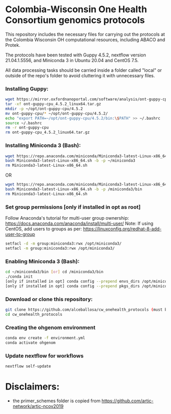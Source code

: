 # Colombia-Wisconsin One Health Consortium genomics protocols


This repository includes the necessary files for carrying out the protocols at the Colombia Wisconsin OH computational resources, including ABACO and Protek.

The protocols have been tested with Guppy 4.5.2, nextflow version 21.04.1.5556, and Miniconda 3 in Ubuntu 20.04 and CentOS 7.5.

All data processing tasks should be carried inside a folder called "local" or outside of the repo's folder to avoid cluttering it with unnecessary files.

### Installing Guppy:

```bash
wget https://mirror.oxfordnanoportal.com/software/analysis/ont-guppy-cpu_4.5.2_linux64.tar.gz
tar -xf ont-guppy-cpu_4.5.2_linux64.tar.gz
mkdir -p ~/opt/ont-guppy-cpu/4.5.2
mv ont-guppy-cpu/* ~/opt/ont-guppy-cpu/4.5.2/
echo "export PATH=~/opt/ont-guppy-cpu/4.5.2/bin:\$PATH" >> ~/.bashrc
source ~/.bashrc
rm -r ont-guppy-cpu
rm ont-guppy-cpu_4.5.2_linux64.tar.gz
```

### Installing Miniconda 3 (Bash):

```bash
wget https://repo.anaconda.com/miniconda/Miniconda3-latest-Linux-x86_64.sh
bash Miniconda3-latest-Linux-x86_64.sh -b -p ~/miniconda3
rm Miniconda3-latest-Linux-x86_64.sh
```

OR

```bash
wget https://repo.anaconda.com/miniconda/Miniconda3-latest-Linux-x86_64.sh
bash Miniconda3-latest-Linux-x86_64.sh -b -p /miniconda3/bin
rm Miniconda3-latest-Linux-x86_64.sh
```

### Set group permissions [only if installed in opt as root]

Follow Anaconda\'s tutorial for multi-user group ownership: https://docs.anaconda.com/anaconda/install/multi-user/
Note: If using CentOS, add users to groups as per: https://linuxconfig.org/redhat-8-add-user-to-group

```bash
setfacl -d -m group:miniconda3:rwx /opt/miniconda3/
setfacl -m group:miniconda3:rwx /opt/miniconda3/
```

### Enabling Miniconda 3 (Bash):

```bash
cd ~/miniconda3/bin [or] cd /miniconda3/bin
./conda init
[only if installed in opt] conda config --prepend envs_dirs /opt/miniconda3/envs
[only if installed in opt] conda config --prepend pkgs_dirs /opt/miniconda3/pkgs
```

### Download or clone this repository:

```bash
git clone https://github.com/alceballosa/cw_onehealth_protocols (must be logged into github)
cd cw_onehealth_protocols
```
### Creating the ohgenom environment

```bash
conda env create -f environment.yml
conda activate ohgenom
```

### Update nextflow for workflows

```bash
nextflow self-update
```

# Disclaimers:

- the primer_schemes folder is copied from https://github.com/artic-network/artic-ncov2019
